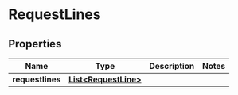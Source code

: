 
# RequestLines

## Properties
Name | Type | Description | Notes
------------ | ------------- | ------------- | -------------
**requestlines** | [**List&lt;RequestLine&gt;**](RequestLine.md) |  | 



